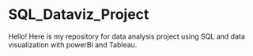 # SQL_Dataviz_Project
Hello! Here is my repository for data analysis project using SQL and data visualization with powerBi and Tableau.

